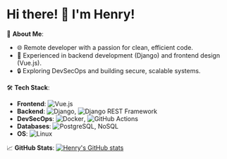 # Hi there! 👋 I'm Henry!

🚀 **About Me**:
- 🌐 Remote developer with a passion for clean, efficient code.
- 💼 Experienced in backend development (Django) and frontend design (Vue.js).
- 🔒 Exploring DevSecOps and building secure, scalable systems.

🛠️ **Tech Stack**:
- **Frontend**: ![Vue.js](https://img.shields.io/badge/Vue.js-4FC08D?logo=vue.js&logoColor=white)
- **Backend**: ![Django](https://img.shields.io/badge/Django-092E20?logo=django&logoColor=white), ![Django REST Framework](https://img.shields.io/badge/DRF-092E20?logo=django&logoColor=white)
- **DevSecOps**: ![Docker](https://img.shields.io/badge/Docker-2496ED?logo=docker&logoColor=white), ![GitHub Actions](https://img.shields.io/badge/GitHub_Actions-2088FF?logo=github-actions&logoColor=white)
- **Databases**: ![PostgreSQL](https://img.shields.io/badge/PostgreSQL-336791?logo=postgresql&logoColor=white), NoSQL
- **OS**: ![Linux](https://img.shields.io/badge/Linux-FCC624?logo=linux&logoColor=black)

📈 **GitHub Stats**:
[![Henry's GitHub stats](https://github-readme-stats.vercel.app/api?username=henrymanke&hide=stars&show_icons=true&theme=transparent)](https://github.com/anuraghazra/github-readme-stats)

<!--
📫 **Connect with Me**:
[![LinkedIn](https://img.shields.io/badge/LinkedIn-0077B5?logo=linkedin&logoColor=white)](https://linkedin.com/in/henrymanke)
[![Email](https://img.shields.io/badge/Email-D14836?logo=gmail&logoColor=white)](mailto:henry@example.com)
